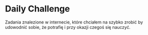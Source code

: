 # Daily Challenge

Zadania znalezione w internecie, które chciałem na szybko zrobić by udowodnić sobie, że potrafię i przy okazji czegoś się nauczyć.
